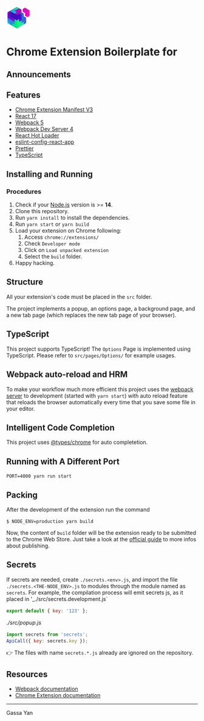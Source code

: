 <img src="src/assets/img/icon-128.png" width="64"/>

# Chrome Extension Boilerplate for <PlaceHolder>

## Announcements

## Features

- [Chrome Extension Manifest V3](https://developer.chrome.com/docs/extensions/mv3/intro/mv3-overview/)
- [React 17](https://reactjs.org)
- [Webpack 5](https://webpack.js.org/)
- [Webpack Dev Server 4](https://webpack.js.org/configuration/dev-server/)
- [React Hot Loader](https://github.com/gaearon/react-hot-loader)
- [eslint-config-react-app](https://www.npmjs.com/package/eslint-config-react-app)
- [Prettier](https://prettier.io/)
- [TypeScript](https://www.typescriptlang.org/)

## Installing and Running

### Procedures

1. Check if your [Node.js](https://nodejs.org/) version is >= **14**.
2. Clone this repository.
3. Run `yarn install` to install the dependencies.
4. Run `yarn start` or `yarn build`
5. Load your extension on Chrome following:
   1. Access `chrome://extensions/`
   2. Check `Developer mode`
   3. Click on `Load unpacked extension`
   4. Select the `build` folder.
6. Happy hacking.

## Structure

All your extension's code must be placed in the `src` folder.

The project implements a popup, an options page, a background page, and a new tab page (which replaces the new tab page of your browser).

## TypeScript

This project supports TypeScript! The `Options` Page is implemented using TypeScript. Please refer to `src/pages/Options/` for example usages.

## Webpack auto-reload and HRM

To make your workflow much more efficient this project uses the [webpack server](https://webpack.github.io/docs/webpack-dev-server.html) to development (started with `yarn start`) with auto reload feature that reloads the browser automatically every time that you save some file in your editor.

## Intelligent Code Completion

This project uses [@types/chrome](https://www.npmjs.com/package/@types/chrome) for auto completetion.

## Running with A Different Port

```shell
PORT=4000 yarn run start
```

## Packing

After the development of the extension run the command

```
$ NODE_ENV=production yarn build
```

Now, the content of `build` folder will be the extension ready to be submitted to the Chrome Web Store. Just take a look at the [official guide](https://developer.chrome.com/webstore/publish) to more infos about publishing.

## Secrets

If secrets are needed, create `./secrets.<env>.js`, and import the file `./secrets.<THE-NODE_ENV>.js` to modules through the module named as `secrets`. For example, the compilation process will emit secrets js, as it placed in '\_./src/secrets.development.js`

```js
export default { key: '123' };
```

_./src/popup.js_

```js
import secrets from 'secrets';
ApiCall({ key: secrets.key });
```

:point_right: The files with name `secrets.*.js` already are ignored on the repository.

## Resources

- [Webpack documentation](https://webpack.js.org/concepts/)
- [Chrome Extension documentation](https://developer.chrome.com/extensions/getstarted)

---

Gassa Yan
